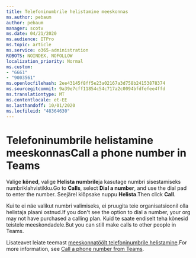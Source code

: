 ```yaml
---
title: Telefoninumbrile helistamine meeskonnas
ms.author: pebaum
author: pebaum
manager: scotv
ms.date: 04/21/2020
ms.audience: ITPro
ms.topic: article
ms.service: o365-administration
ROBOTS: NOINDEX, NOFOLLOW
localization_priority: Normal
ms.custom:
- "6661"
- "9003561"
ms.openlocfilehash: 2ee43145f8ff5e23a02167a3d758b24153878374
ms.sourcegitcommit: 9a39e7cff11854c54c717a2c0094bfdfefee4ffd
ms.translationtype: MT
ms.contentlocale: et-EE
ms.lasthandoff: 10/01/2020
ms.locfileid: "48364630"
---
```

# <a name="call-a-phone-number-in-teams"></a><span data-ttu-id="a8491-102">Telefoninumbrile helistamine meeskonnas</span><span class="sxs-lookup"><span data-stu-id="a8491-102">Call a phone number in Teams</span></span>

<span data-ttu-id="a8491-103">Valige  **kõned**, valige  **Helista numbrile**ja kasutage numbri sisestamiseks numbriklahvistikku.</span><span class="sxs-lookup"><span data-stu-id="a8491-103">Go to  **Calls**, select  **Dial a number**, and use the dial pad to enter the number.</span></span> <span data-ttu-id="a8491-104">Seejärel klõpsake nuppu  **Helista**.</span><span class="sxs-lookup"><span data-stu-id="a8491-104">Then click  **Call**.</span></span>

<span data-ttu-id="a8491-105">Kui te ei näe valikut numbri valimiseks, ei pruugita teie organisatsioonil olla helistaja plaani ostnud.</span><span class="sxs-lookup"><span data-stu-id="a8491-105">If you don't see the option to dial a number, your org may not have purchased a calling plan.</span></span> <span data-ttu-id="a8491-106">Kuid te saate endiselt teha kõnesid teistele meeskondadele.</span><span class="sxs-lookup"><span data-stu-id="a8491-106">But you can still make calls to other people in Teams.</span></span>  

<span data-ttu-id="a8491-107">Lisateavet leiate teemast [meeskonnatöölt telefoninumbrile helistamine](https://support.microsoft.com/office/20d24ace-2851-4c29-8441-30dd2a5cf078).</span><span class="sxs-lookup"><span data-stu-id="a8491-107">For more information, see [Call a phone number from Teams](https://support.microsoft.com/office/20d24ace-2851-4c29-8441-30dd2a5cf078).</span></span>
